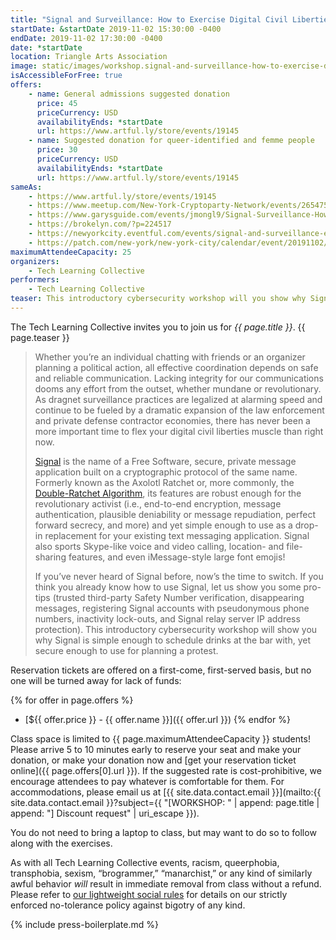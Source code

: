 ```yaml
---
title: "Signal and Surveillance: How to Exercise Digital Civil Liberties in a Surveillance State"
startDate: &startDate 2019-11-02 15:30:00 -0400
endDate: 2019-11-02 17:30:00 -0400
date: *startDate
location: Triangle Arts Association
image: static/images/workshop.signal-and-surveillance-how-to-exercise-digital-civil-liberties-in-a-surveillance-state.rectangle.png
isAccessibleForFree: true
offers:
    - name: General admissions suggested donation
      price: 45
      priceCurrency: USD
      availabilityEnds: *startDate
      url: https://www.artful.ly/store/events/19145
    - name: Suggested donation for queer-identified and femme people
      price: 30
      priceCurrency: USD
      availabilityEnds: *startDate
      url: https://www.artful.ly/store/events/19145
sameAs:
    - https://www.artful.ly/store/events/19145
    - https://www.meetup.com/New-York-Cryptoparty-Network/events/265475021/
    - https://www.garysguide.com/events/jmongl9/Signal-Surveillance-How-to-Exercise-Digital-Civil-Liberties-in-a-Surveillance-State
    - https://brokelyn.com/?p=224517
    - https://newyorkcity.eventful.com/events/signal-and-surveillance-exercise-digital-civil-lib-/E0-001-131311655-9
    - https://patch.com/new-york/new-york-city/calendar/event/20191102/662408/signal-and-surveillance-how-to-exercise-digital-civil-liberties
maximumAttendeeCapacity: 25
organizers:
    - Tech Learning Collective
performers:
    - Tech Learning Collective
teaser: This introductory cybersecurity workshop will you show why Signal, a free, secure, private message app is simple enough to schedule drinks with, yet secure enough to use for planning a protest. As dragnet surveillance practices are legalized at alarming speed, there has never been a more important time to flex your digital civil liberties muscle than right now.
---
```


The Tech Learning Collective invites you to join us for *{{ page.title }}*. {{ page.teaser }}

> Whether you&rsquo;re an individual chatting with friends or an organizer planning a political action, all effective coordination depends on safe and reliable communication. Lacking integrity for our communications dooms any effort from the outset, whether mundane or revolutionary. As dragnet surveillance practices are legalized at alarming speed and continue to be fueled by a dramatic expansion of the law enforcement and private defense contractor economies, there has never been a more important time to flex your digital civil liberties muscle than right now.
>
> [Signal](https://signal.org/) is the name of a Free Software, secure, private message application built on a cryptographic protocol of the same name. Formerly known as the Axolotl Ratchet or, more commonly, the [Double-Ratchet Algorithm](https://en.wikipedia.org/wiki/Double_Ratchet_Algorithm), its features are robust enough for the revolutionary activist (i.e., end-to-end encryption, message authentication, plausible deniability or message repudiation, perfect forward secrecy, and more) and yet simple enough to use as a drop-in replacement for your existing text messaging application. Signal also sports Skype-like voice and video calling, location- and file-sharing features, and even iMessage-style large font emojis!
>
> If you&rsquo;ve never heard of Signal before, now&rsquo;s the time to switch. If you think you already know how to use Signal, let us show you some pro-tips (trusted third-party Safety Number verification, disappearing messages, registering Signal accounts with pseudonymous phone numbers, inactivity lock-outs, and Signal relay server IP address protection). This introductory cybersecurity workshop will show you why Signal is simple enough to schedule drinks at the bar with, yet secure enough to use for planning a protest. 

Reservation tickets are offered on a first-come, first-served basis, but no one will be turned away for lack of funds:

{% for offer in page.offers %}
* [${{ offer.price }} - {{ offer.name }}]({{ offer.url }})
{% endfor %}

Class space is limited to {{ page.maximumAttendeeCapacity }} students! Please arrive 5 to 10 minutes early to reserve your seat and make your donation, or make your donation now and [get your reservation ticket online]({{ page.offers[0].url }}). If the suggested rate is cost-prohibitive, we encourage attendees to pay whatever is comfortable for them. For accommodations, please email us at [{{ site.data.contact.email }}](mailto:{{ site.data.contact.email }}?subject={{ "[WORKSHOP: " | append: page.title | append: "] Discount request" | uri_escape }}).

You do not need to bring a laptop to class, but may want to do so to follow along with the exercises.

As with all Tech Learning Collective events, racism, queerphobia, transphobia, sexism, &ldquo;brogrammer,&rdquo; &ldquo;manarchist,&rdquo; or any kind of similarly awful behavior *will* result in immediate removal from class without a refund. Please refer to [our lightweight social rules](https://github.com/AnarchoTechNYC/meta/wiki/Social-rules) for details on our strictly enforced no-tolerance policy against bigotry of any kind.

{% include press-boilerplate.md %}
